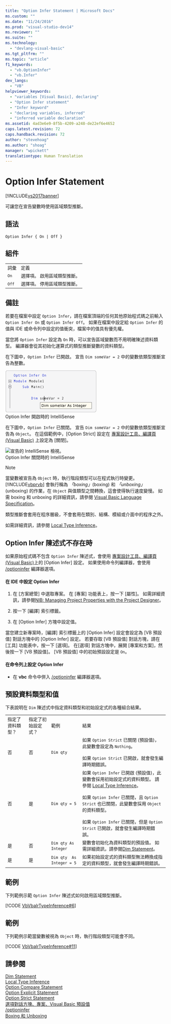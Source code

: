 ```yaml
---
title: "Option Infer Statement | Microsoft Docs"
ms.custom: ""
ms.date: "11/24/2016"
ms.prod: "visual-studio-dev14"
ms.reviewer: ""
ms.suite: ""
ms.technology: 
  - "devlang-visual-basic"
ms.tgt_pltfrm: ""
ms.topic: "article"
f1_keywords: 
  - "vb.OptionInfer"
  - "vb.Infer"
dev_langs: 
  - "VB"
helpviewer_keywords: 
  - "variables [Visual Basic], declaring"
  - "Option Infer statement"
  - "Infer keyword"
  - "declaring variables, inferred"
  - "inferred variable declaration"
ms.assetid: 4ad3e6e9-8f5b-4209-a248-de22ef6e4652
caps.latest.revision: 72
caps.handback.revision: 72
author: "stevehoag"
ms.author: "shoag"
manager: "wpickett"
translationtype: Human Translation
---
```

# Option Infer Statement
[!INCLUDE[vs2017banner](../../../csharp/includes/vs2017banner.md)]

可讓您在宣告變數時使用區域類型推斷。  
  
## 語法  
  
```  
Option Infer { On | Off }  
```  
  
## 組件  
  
|||  
|-|-|  
|詞彙|定義|  
|`On`|選擇項。  啟用區域類型推斷。|  
|`Off`|選擇項。  停用區域類型推斷。|  
  
## 備註  
 若要在檔案中設定 `Option Infer`，請在檔案頂端的任何其他原始程式碼之前輸入 `Option Infer On` 或 `Option Infer Off`。  如果在檔案中設定給 `Option Infer` 的值與 IDE 或命令列中設定的值衝突，檔案中的值具有優先權。  
  
 當您將 `Option Infer` 設定為 `On` 時，可以宣告區域變數而不用明確陳述資料類型。  編譯器會從其初始化運算式的類型推斷變數的資料類型。  
  
 在下圖中，`Option Infer` 已開啟。  宣告 `Dim someVar = 2` 中的變數依類型推斷宣告為整數。  
  
 ![宣告的 IntelliSense 檢視。](../../../visual-basic/language-reference/statements/media/optioninferasinteger.png "optionInferAsInteger")  
Option Infer 開啟時的 IntelliSense  
  
 在下圖中，`Option Infer` 已關閉。  宣告 `Dim someVar = 2` 中的變數依類型推斷宣告為 `Object`。  在這個範例中，\[Option Strict\] 設定在 [專案設計工具、編譯頁 \(Visual Basic\)](/visual-studio/ide/reference/compile-page-project-designer-visual-basic) 上設定為 \[關閉\]。  
  
 ![宣告的 IntelliSense 檢視。](../../../visual-basic/language-reference/statements/media/optioninferasobject.png "optionInferAsObject")  
Option Infer 關閉時的 IntelliSense  
  
> [!NOTE]
>  當變數被宣告為 `Object` 時，執行階段類型可以在程式執行時變更。  [!INCLUDE[vbprvb](../../../csharp/programming-guide/concepts/linq/includes/vbprvb_md.md)] 會執行稱為 *「boxing」*\(boxing\) 和 *「unboxing」*\(unboxing\) 的作業，在 `Object` 與值類型之間轉換，這會使得執行速度變慢。  如需 boxing 和 unboxing 的詳細資訊，請參閱 [Visual Basic Language Specification](../../../visual-basic/reference/language-specification.md)。  
  
 類型推斷會套用在程序層級，不會套用在類別、結構、模組或介面中的程序之外。  
  
 如需詳細資訊，請參閱 [Local Type Inference](../../../visual-basic/programming-guide/language-features/variables/local-type-inference.md)。  
  
## Option Infer 陳述式不存在時  
 如果原始程式碼不包含 `Option Infer` 陳述式，會使用 [專案設計工具、編譯頁 \(Visual Basic\)](/visual-studio/ide/reference/compile-page-project-designer-visual-basic)上的 \[Option Infer\] 設定。  如果使用命令列編譯器，會使用 [\/optioninfer](../../../visual-basic/reference/command-line-compiler/optioninfer.md) 編譯器選項。  
  
#### 在 IDE 中設定 Option Infer  
  
1.  在 \[方案總管\] 中選取專案。  在 \[專案\] 功能表上，按一下 \[屬性\]。  如需詳細資訊，請參閱[NIB: Managing Project Properties with the Project Designer](http://msdn.microsoft.com/zh-tw/983f3c18-832f-4666-afec-74b716ff3e0e)。  
  
2.  按一下 \[編譯\] 索引標籤。  
  
3.  在 \[Option Infer\] 方塊中設定值。  
  
 當您建立新專案時，\[編譯\] 索引標籤上的 \[Option Infer\] 設定會設定為 \[VB 預設值\] 對話方塊中的 \[Option Infer\] 設定。  若要存取 \[VB 預設值\] 對話方塊，請在 \[工具\] 功能表中，按一下 \[選項\]。  在\[選項\] 對話方塊中，展開 \[專案和方案\]，然後按一下 \[VB 預設值\]。  \[VB 預設值\] 中的初始預設設定是 `On`。  
  
#### 在命令列上設定 Option Infer  
  
-   在 **vbc** 命令中併入 [\/optioninfer](../../../visual-basic/reference/command-line-compiler/optioninfer.md) 編譯器選項。  
  
## 預設資料類型和值  
 下表說明在 `Dim` 陳述式中指定資料類型和初始設定式的各種組合結果。  
  
|||||  
|-|-|-|-|  
|指定了資料類型？|指定了初始設定式？|範例|結果|  
|否|否|`Dim qty`|如果 `Option Strict` 已關閉 \(預設值\)，此變數會設定為 `Nothing`。<br /><br /> 如果 `Option Strict` 已開啟，就會發生編譯時期錯誤。|  
|否|是|`Dim qty = 5`|如果 `Option Infer` 已開啟 \(預設值\)，此變數會採用初始設定式的資料類型。  請參閱 [Local Type Inference](../../../visual-basic/programming-guide/language-features/variables/local-type-inference.md)。<br /><br /> 如果 `Option Infer` 已關閉，且 `Option Strict` 也已關閉，此變數會採用 `Object` 的資料類型。<br /><br /> 如果 `Option Infer` 已關閉，但是 `Option Strict` 已開啟，就會發生編譯時期錯誤。|  
|是|否|`Dim qty As Integer`|變數會初始化為資料類型的預設值。  如需詳細資訊，請參閱[Dim Statement](../../../visual-basic/language-reference/statements/dim-statement.md)。|  
|是|是|`Dim qty  As Integer = 5`|如果初始設定式的資料類型無法轉換成指定的資料類型，就會發生編譯時期錯誤。|  
  
## 範例  
 下列範例示範 `Option Infer` 陳述式如何啟用區域類型推斷。  
  
 [!CODE [VbVbalrTypeInference#6](../CodeSnippet/VS_Snippets_VBCSharp/VbVbalrTypeInference#6)]  
  
## 範例  
 下列範例示範當變數被視為 `Object` 時，執行階段類型可能會不同。  
  
 [!CODE [VbVbalrTypeInference#11](../CodeSnippet/VS_Snippets_VBCSharp/VbVbalrTypeInference#11)]  
  
## 請參閱  
 [Dim Statement](../../../visual-basic/language-reference/statements/dim-statement.md)   
 [Local Type Inference](../../../visual-basic/programming-guide/language-features/variables/local-type-inference.md)   
 [Option Compare Statement](../../../visual-basic/language-reference/statements/option-compare-statement.md)   
 [Option Explicit Statement](../../../visual-basic/language-reference/statements/option-explicit-statement.md)   
 [Option Strict Statement](../../../visual-basic/language-reference/statements/option-strict-statement.md)   
 [選項對話方塊、專案、Visual Basic 預設值](/visual-studio/ide/reference/visual-basic-defaults-projects-options-dialog-box)   
 [\/optioninfer](../../../visual-basic/reference/command-line-compiler/optioninfer.md)   
 [Boxing 和 Unboxing](../../../csharp/programming-guide/types/boxing-and-unboxing.md)